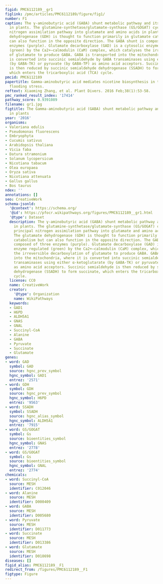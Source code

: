 ```yaml
---
figid: PMC6112189__gr1
figlink: /pmc/articles/PMC6112189/figure/fig1/
number: F1
caption: The γ-aminobutyric acid (GABA) shunt metabolic pathway and its regulation
  in plants. The glutamine-synthetase/glutamate-synthase (GS/GOGAT) cycle is the principal
  nitrogen assimilation pathway into glutamate and amino acids in plants. The glutamate
  dehydrogenase (GDH) is thought to function primarily in glutamate catabolism but
  can also function in the opposite direction. The GABA shunt is composed of three
  enzymes (purple). Glutamate decarboxylase (GAD) is a cytosolic enzyme regulated
  (green) by the Ca2+–calmodulin (CaM) complex, which catalyses the irreversible decarboxylation
  of glutamate to produce GABA. GABA is transported into the mitochondria, where it
  is converted into succinic semialdehyde by GABA transaminases using either α-ketoglutarate
  (by GABA-TK) or pyruvate (by GABA-TP) as amino acid acceptors. Succinic semialdehyde
  is then reduced by succinic semialdehyde dehydrogenase (SSADH) to form succinate,
  which enters the tricarboxylic acid (TCA) cycle.
pmcid: PMC6112189
papertitle: Gamma-aminobutyric acid mediates nicotine biosynthesis in tobacco under
  flooding stress.
reftext: Xiaoming Zhang, et al. Plant Divers. 2016 Feb;38(1):53-58.
pmc_ranked_result_index: '17414'
pathway_score: 0.9391089
filename: gr1.jpg
figtitle: The Gamma-aminobutyric acid (GABA) shunt metabolic pathway and its regulation
  in plants
year: '2016'
organisms:
- Valeriana edulis
- Pseudomonas fluorescens
- Embryophyta
- Cucumis sativus
- Arabidopsis thaliana
- Vicia faba
- Datura stramonium
- Solanum lycopersicum
- Nicotiana tabacum
- Olea europaea
- Oryza sativa
- Nicotiana attenuata
- Gallus gallus
- Bos taurus
ndex: ''
annotations: []
seo: CreativeWork
schema-jsonld:
  '@context': https://schema.org/
  '@id': https://pfocr.wikipathways.org/figures/PMC6112189__gr1.html
  '@type': Dataset
  description: The γ-aminobutyric acid (GABA) shunt metabolic pathway and its regulation
    in plants. The glutamine-synthetase/glutamate-synthase (GS/GOGAT) cycle is the
    principal nitrogen assimilation pathway into glutamate and amino acids in plants.
    The glutamate dehydrogenase (GDH) is thought to function primarily in glutamate
    catabolism but can also function in the opposite direction. The GABA shunt is
    composed of three enzymes (purple). Glutamate decarboxylase (GAD) is a cytosolic
    enzyme regulated (green) by the Ca2+–calmodulin (CaM) complex, which catalyses
    the irreversible decarboxylation of glutamate to produce GABA. GABA is transported
    into the mitochondria, where it is converted into succinic semialdehyde by GABA
    transaminases using either α-ketoglutarate (by GABA-TK) or pyruvate (by GABA-TP)
    as amino acid acceptors. Succinic semialdehyde is then reduced by succinic semialdehyde
    dehydrogenase (SSADH) to form succinate, which enters the tricarboxylic acid (TCA)
    cycle.
  license: CC0
  name: CreativeWork
  creator:
    '@type': Organization
    name: WikiPathways
  keywords:
  - GAD1
  - H6PD
  - ALDH5A1
  - GNAS
  - GNAL
  - Succinyl-CoA
  - Alanine
  - GABA
  - Pyruvate
  - Succinate
  - Glutamate
genes:
- word: GAD
  symbol: GAD
  source: hgnc_prev_symbol
  hgnc_symbol: GAD1
  entrez: '2571'
- word: GDH
  symbol: GDH
  source: hgnc_prev_symbol
  hgnc_symbol: H6PD
  entrez: '9563'
- word: SSADH
  symbol: SSADH
  source: hgnc_alias_symbol
  hgnc_symbol: ALDH5A1
  entrez: '7915'
- word: GS/GOGAT
  symbol: Gs
  source: bioentities_symbol
  hgnc_symbol: GNAS
  entrez: '2778'
- word: GS/GOGAT
  symbol: Gs
  source: bioentities_symbol
  hgnc_symbol: GNAL
  entrez: '2774'
chemicals:
- word: Succinyl-CoA
  source: MESH
  identifier: C012046
- word: Alanine
  source: MESH
  identifier: D000409
- word: GABA
  source: MESH
  identifier: D005680
- word: Pyruvate
  source: MESH
  identifier: D011773
- word: Succinate
  source: MESH
  identifier: D013386
- word: Glutamate
  source: MESH
  identifier: D018698
diseases: []
figid_alias: PMC6112189__F1
redirect_from: /figures/PMC6112189__F1
figtype: Figure
---
```

